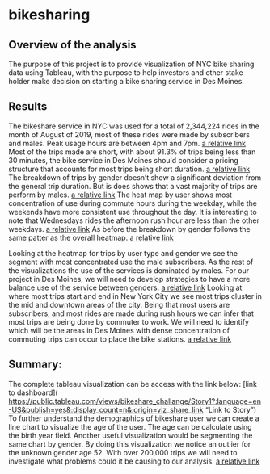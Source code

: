 # bikesharing
## Overview of the analysis
The purpose of this project is to provide visualization of NYC bike sharing data using Tableau, with the purpose to help investors and other stake holder make decision on starting a bike sharing service in Des Moines.
## Results
The bikeshare service in NYC was used for a total of 2,344,224 rides in the month of August of 2019, most of these rides were made by subscribers and males. Peak usage hours are between 4pm and 7pm.
[a relative link](images/image_1.jpg)
Most of the trips made are short, with about 91.3% of trips being less than 30 minutes, the bike service in Des Moines should consider a pricing structure that accounts for most trips being short duration.
[a relative link](images/image_2.jpg)
The breakdown of trips by gender doesn’t show a significant deviation from the general trip duration. But is does shows that a vast majority of trips are perform by males.
[a relative link](images/image_3.jpg)
The heat map by user shows most concentration of use during commute hours during the weekday, while the weekends have more consistent use throughout the day. It is interesting to note that Wednesdays rides the afternoon rush hour are less than the other weekdays.
[a relative link](images/image_4.jpg)
As before the breakdown by gender follows the same patter as the overall heatmap.
[a relative link](images/image_5.jpg)

Looking at the heatmap for trips by user type and gender we see the segment with most concentrated use the male subscribers. As the rest of the visualizations the use of the services is dominated by males. For our project in Des Moines, we will need to develop strategies to have a more balance use of the service between genders.
[a relative link](images/image_6.jpg)
 Looking at where most trips start and end in New York City we see most trips cluster in the mid and downtown areas of the city. Being that most users are subscribers, and most rides are made during rush hours we can infer that most trips are being done by commuter to work. We will need to identify which will be the areas in Des Moines with dense concentration of commuting trips can occur to place the bike stations.
[a relative link](images/image_7.jpg)

## Summary: 
The complete tableau visualization can be access with the link below:
[link to dashboard]( https://public.tableau.com/views/bikeshare_challange/Story1?:language=en-US&publish=yes&:display_count=n&:origin=viz_share_link “Link to Story”)
To further understand the demographics of bikeshare user we can create a line chart to visualize the age of the user. The age can be calculate using the birth year field. Another useful visualization would be segmenting the same chart by gender. 
By doing this visualization we notice an outlier for the unknown gender age 52. With over 200,000 trips we will need to investigate what problems could it be causing to our analysis. 
[a relative link](images/image_8.jpg)
